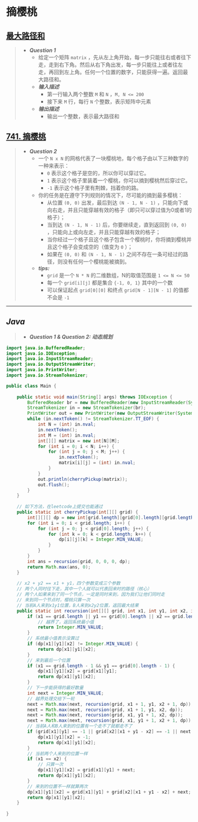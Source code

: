 # 摘樱桃

## [最大路径和](https://www.nowcoder.com/questionTerminal/8ecfe02124674e908b2aae65aad4efdf?)

> - ***Question 1***
>   - 给定一个矩阵 `matrix` ，先从左上角开始，每一步只能往右或者往下走，走到右下角。然后从右下角出发，每一步只能往上或者往左走，再回到左上角。任何一个位置的数字，只能获得一遍。返回最大路径和。
>   - ***输入描述***
>     - 第一行输入两个整数 `M` 和 `N` ，`M, N <= 200`
>     - 接下来 `M` 行，每行 `N` 个整数，表示矩阵中元素
>   - ***输出描述***
>     - 输出一个整数，表示最大路径和

## [741. 摘樱桃](https://leetcode.cn/problems/cherry-pickup/)

> - ***Question 2***
>   - 一个 `N x N` 的网格代表了一块樱桃地，每个格子由以下三种数字的一种来表示：
>     - `0` 表示这个格子是空的，所以你可以穿过它。
>     - `1` 表示这个格子里装着一个樱桃，你可以摘到樱桃然后穿过它。
>     - `-1` 表示这个格子里有荆棘，挡着你的路。
>   - 你的任务是在遵守下列规则的情况下，尽可能的摘到最多樱桃：
>     - 从位置 `(0, 0)` 出发，最后到达 `(N - 1, N - 1)` ，只能向下或向右走，并且只能穿越有效的格子（即只可以穿过值为0或者1的格子）；
>     - 当到达 `(N - 1, N - 1)` 后，你要继续走，直到返回到 `(0, 0)` ，只能向上或向左走，并且只能穿越有效的格子；
>     - 当你经过一个格子且这个格子包含一个樱桃时，你将摘到樱桃并且这个格子会变成空的（值变为 `0` ）；
>     - 如果在 `(0, 0)` 和 `(N - 1, N - 1)` 之间不存在一条可经过的路径，则没有任何一个樱桃能被摘到。
>   - ***tips:***
>     - `grid` 是一个 `N * N` 的二维数组，N的取值范围是 `1 <= N <= 50`
>     - 每一个 `grid[i][j]` 都是集合 `{-1, 0, 1}` 其中的一个数
>     - 可以保证起点 `grid[0][0]` 和终点 `grid[N - 1][N - 1]` 的值都不会是 `-1`

---

## *Java*

> - ***Question 1 & Question 2: 动态规划***

```java
import java.io.BufferedReader;
import java.io.IOException;
import java.io.InputStreamReader;
import java.io.OutputStreamWriter;
import java.io.PrintWriter;
import java.io.StreamTokenizer;

public class Main {
    
    public static void main(String[] args) throws IOException {
        BufferedReader br = new BufferedReader(new InputStreamReader(System.in));
        StreamTokenizer in = new StreamTokenizer(br);
        PrintWriter out = new PrintWriter(new OutputStreamWriter(System.out));
        while (in.nextToken() != StreamTokenizer.TT_EOF) {
            int N = (int) in.nval;
            in.nextToken();
            int M = (int) in.nval;
            int[][] matrix = new int[N][M];
            for (int i = 0; i < N; i++) {
                for (int j = 0; j < M; j++) {
                    in.nextToken();
                    matrix[i][j] = (int) in.nval;
                }
            }
            out.println(cherryPickup(matrix));
            out.flush();
        }
    }
    
    // 如下方法，在leetcode上提交也能通过
    public static int cherryPickup(int[][] grid) {
        int[][][] dp = new int[grid.length][grid[0].length][grid.length];
        for (int i = 0; i < grid.length; i++) {
            for (int j = 0; j < grid[0].length; j++) {
                for (int k = 0; k < grid.length; k++) {
                    dp[i][j][k] = Integer.MIN_VALUE;
                }
            }
        }
        int ans = recursion(grid, 0, 0, 0, dp);
        return Math.max(ans, 0);
    }
    
    // x2 + y2 == x1 + y1，四个参数变成三个参数
    // 两个人同时往下走，其中一个人就可以代表回来时的路径（核心）
    // 两个人如果来到了同一个节点，一定是同时来到，因为我们让他们同时走
    // 来到同一个节点时，樱桃只算一次
    // 当前A人来到x1y1位置，B人来到x2y2位置，返回最大结果
    public static int recursion(int[][] grid, int x1, int y1, int x2, int[][][] dp) {
        if (x1 == grid.length || y1 == grid[0].length || x2 == grid.length || x1 + y1 - x2 == grid[0].length) {
            // 越界了，返回系统最小值
            return Integer.MIN_VALUE;
        }
        // 系统最小值表示没算过
        if (dp[x1][y1][x2] != Integer.MIN_VALUE) {
            return dp[x1][y1][x2];
        }
        // 来到最后一个位置
        if (x1 == grid.length - 1 && y1 == grid[0].length - 1) {
            dp[x1][y1][x2] = grid[x1][y1];
            return dp[x1][y1][x2];
        }
        // 下一步能获得的最好数量
        int next = Integer.MIN_VALUE;
        // 越界处理交给下一轮
        next = Math.max(next, recursion(grid, x1 + 1, y1, x2 + 1, dp));
        next = Math.max(next, recursion(grid, x1 + 1, y1, x2, dp));
        next = Math.max(next, recursion(grid, x1, y1 + 1, x2, dp));
        next = Math.max(next, recursion(grid, x1, y1 + 1, x2 + 1, dp));
        // 当前A人和B人来到的位置有一个走不了就都走不了
        if (grid[x1][y1] == -1 || grid[x2][x1 + y1 - x2] == -1 || next == -1) {
            dp[x1][y1][x2] = -1;
            return dp[x1][y1][x2];
        }
        // 当前两个人来到的位置一样
        if (x1 == x2) {
            // 只算一次
            dp[x1][y1][x2] = grid[x1][y1] + next;
            return dp[x1][y1][x2];
        }
        // 来到的位置不一样就算两次
        dp[x1][y1][x2] = grid[x1][y1] + grid[x2][x1 + y1 - x2] + next;
        return dp[x1][y1][x2];
    }
    
}
```
